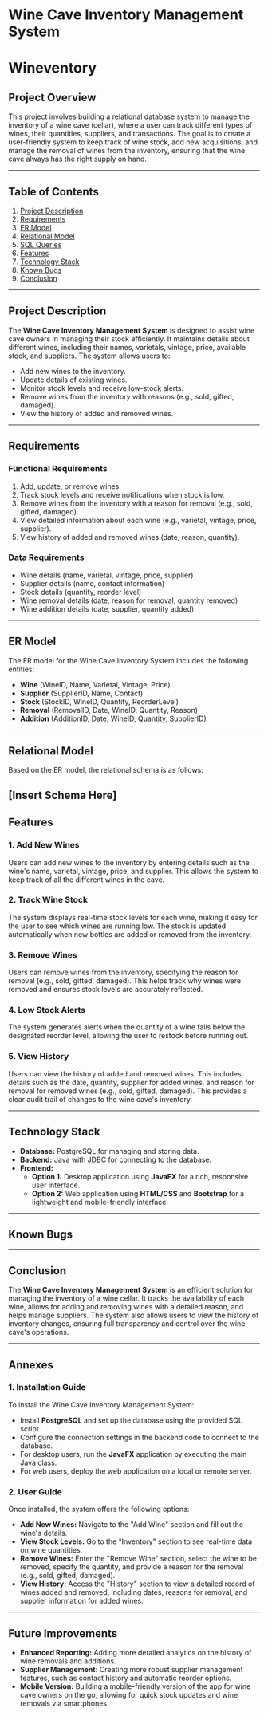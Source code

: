 # Wine Cave Inventory Management System
# Wineventory

## Project Overview

This project involves building a relational database system to manage the inventory of a wine cave (cellar), where a user can track different types of wines, their quantities, suppliers, and transactions. The goal is to create a user-friendly system to keep track of wine stock, add new acquisitions, and manage the removal of wines from the inventory, ensuring that the wine cave always has the right supply on hand.

---

## Table of Contents

1. [Project Description](#project-description)
2. [Requirements](#requirements)
3. [ER Model](#er-model)
4. [Relational Model](#relational-model)
5. [SQL Queries](#sql-queries)
6. [Features](#features)
7. [Technology Stack](#technology-stack)
8. [Known Bugs](#known-bugs)
9. [Conclusion](#conclusion)

---

## Project Description

The **Wine Cave Inventory Management System** is designed to assist wine cave owners in managing their stock efficiently. It maintains details about different wines, including their names, varietals, vintage, price, available stock, and suppliers. The system allows users to:
- Add new wines to the inventory.
- Update details of existing wines.
- Monitor stock levels and receive low-stock alerts.
- Remove wines from the inventory with reasons (e.g., sold, gifted, damaged).
- View the history of added and removed wines.

---

## Requirements

### Functional Requirements
1. Add, update, or remove wines.
2. Track stock levels and receive notifications when stock is low.
3. Remove wines from the inventory with a reason for removal (e.g., sold, gifted, damaged).
4. View detailed information about each wine (e.g., varietal, vintage, price, supplier).
5. View history of added and removed wines (date, reason, quantity).

### Data Requirements
- Wine details (name, varietal, vintage, price, supplier)
- Supplier details (name, contact information)
- Stock details (quantity, reorder level)
- Wine removal details (date, reason for removal, quantity removed)
- Wine addition details (date, supplier, quantity added)

---

## ER Model

The ER model for the Wine Cave Inventory System includes the following entities:
- **Wine** (WineID, Name, Varietal, Vintage, Price)
- **Supplier** (SupplierID, Name, Contact)
- **Stock** (StockID, WineID, Quantity, ReorderLevel)
- **Removal** (RemovalID, Date, WineID, Quantity, Reason)
- **Addition** (AdditionID, Date, WineID, Quantity, SupplierID)

---

## Relational Model

Based on the ER model, the relational schema is as follows:

[Insert Schema Here]
---

## Features

### 1. **Add New Wines**
Users can add new wines to the inventory by entering details such as the wine's name, varietal, vintage, price, and supplier. This allows the system to keep track of all the different wines in the cave.

### 2. **Track Wine Stock**
The system displays real-time stock levels for each wine, making it easy for the user to see which wines are running low. The stock is updated automatically when new bottles are added or removed from the inventory.

### 3. **Remove Wines**
Users can remove wines from the inventory, specifying the reason for removal (e.g., sold, gifted, damaged). This helps track why wines were removed and ensures stock levels are accurately reflected.

### 4. **Low Stock Alerts**
The system generates alerts when the quantity of a wine falls below the designated reorder level, allowing the user to restock before running out.

### 5. **View History**
Users can view the history of added and removed wines. This includes details such as the date, quantity, supplier for added wines, and reason for removal for removed wines (e.g., sold, gifted, damaged). This provides a clear audit trail of changes to the wine cave's inventory.

---

## Technology Stack

- **Database:** PostgreSQL for managing and storing data.
- **Backend:** Java with JDBC for connecting to the database.
- **Frontend:** 
  - **Option 1:** Desktop application using **JavaFX** for a rich, responsive user interface.
  - **Option 2:** Web application using **HTML/CSS** and **Bootstrap** for a lightweight and mobile-friendly interface.

---

## Known Bugs

---

## Conclusion

The **Wine Cave Inventory Management System** is an efficient solution for managing the inventory of a wine cellar. It tracks the availability of each wine, allows for adding and removing wines with a detailed reason, and helps manage suppliers. The system also allows users to view the history of inventory changes, ensuring full transparency and control over the wine cave's operations.

---

## Annexes

### 1. **Installation Guide**
To install the Wine Cave Inventory Management System:
- Install **PostgreSQL** and set up the database using the provided SQL script.
- Configure the connection settings in the backend code to connect to the database.
- For desktop users, run the **JavaFX** application by executing the main Java class.
- For web users, deploy the web application on a local or remote server.

### 2. **User Guide**
Once installed, the system offers the following options:
- **Add New Wines:** Navigate to the "Add Wine" section and fill out the wine's details.
- **View Stock Levels:** Go to the "Inventory" section to see real-time data on wine quantities.
- **Remove Wines:** Enter the "Remove Wine" section, select the wine to be removed, specify the quantity, and provide a reason for the removal (e.g., sold, gifted, damaged).
- **View History:** Access the "History" section to view a detailed record of wines added and removed, including dates, reasons for removal, and supplier information for added wines.

---

## Future Improvements

- **Enhanced Reporting:** Adding more detailed analytics on the history of wine removals and additions.
- **Supplier Management:** Creating more robust supplier management features, such as contact history and automatic reorder options.
- **Mobile Version:** Building a mobile-friendly version of the app for wine cave owners on the go, allowing for quick stock updates and wine removals via smartphones.
